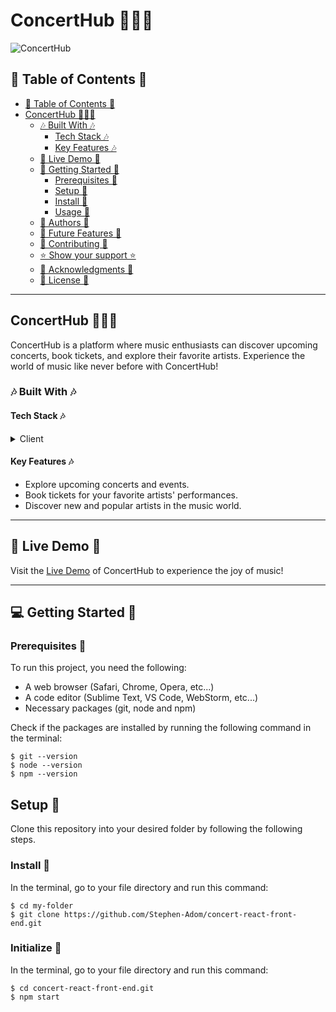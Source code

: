 # ConcertHub 🎵🎤🎶

![ConcertHub](https://example.com/sample-image.jpg)

## 🎵 Table of Contents 🎵

- [🎵 Table of Contents 🎵](#-table-of-contents-)
- [ConcertHub 🎵🎤🎶](#concerthub-)
  - [🎶 Built With 🎶](#-built-with-)
    - [Tech Stack 🎶](#tech-stack-)
    - [Key Features 🎶](#key-features-)
  - [🎸 Live Demo 🎸](#-live-demo-)
  - [🎹 Getting Started 🎹](#-getting-started-)
    - [Prerequisites 🎹](#prerequisites-)
    - [Setup 🎹](#setup-)
    - [Install 🎹](#install-)
    - [Usage 🎹](#usage-)
  - [🎷 Authors 🎷](#-authors-)
  - [🎺 Future Features 🎺](#-future-features-)
  - [🎻 Contributing 🎻](#-contributing-)
  - [⭐️ Show your support ⭐️](#️-show-your-support-)
  - [🎵 Acknowledgments 🎵](#-acknowledgments-)
  - [🎼 License 🎼](#-license-)

---

## ConcertHub 🎵🎤🎶

ConcertHub is a platform where music enthusiasts can discover upcoming concerts, book tickets, and explore their favorite artists. Experience the world of music like never before with ConcertHub!

### 🎶 Built With 🎶

#### Tech Stack 🎶

<details>
  <summary>Client</summary>
  <ul>
    <li><a href="https://reactjs.org/">React.js</a></li>
  </ul>
</details>

#### Key Features 🎶

- Explore upcoming concerts and events.
- Book tickets for your favorite artists' performances.
- Discover new and popular artists in the music world.

---

## 🚀 Live Demo 🎸

Visit the [Live Demo](https://www.concerthub.com) of ConcertHub to experience the joy of music!

---

## 💻 Getting Started 🎹

### Prerequisites 🎹

To run this project, you need the following:

- A web browser (Safari, Chrome, Opera, etc...)
- A code editor (Sublime Text, VS Code, WebStorm, etc...)
- Necessary packages (git, node and npm)

Check if the packages are installed by running the following command in the terminal:

```
$ git --version
$ node --version
$ npm --version
```

## Setup 🎹 

Clone this repository into your desired folder by following the following steps.

### Install 🎹
In the terminal, go to your file directory and run this command:
```
$ cd my-folder
$ git clone https://github.com/Stephen-Adom/concert-react-front-end.git
```
### Initialize 🎹
In the terminal, go to your file directory and run this command:
```
$ cd concert-react-front-end.git
$ npm start
```

